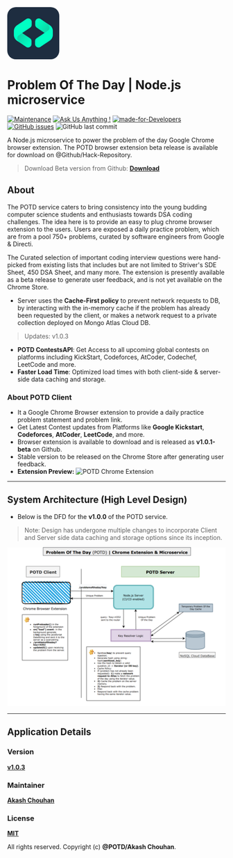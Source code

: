 <img src='assets/POTD_logo.png' width='120px' style="border-radius:20px">

# Problem Of The Day | Node.js microservice
[![Maintenance](https://img.shields.io/badge/Maintained%3F-Yes-8ebb9c.svg)](https://github.com/Hack-Repository/POTD-Node.js-microservice "Repo Maintained")
[![Ask Us Anything !](https://img.shields.io/badge/Ask%20Us-Anything-1abc9c.svg)](https://github.com/Hack-Repository/ "github.com/Hack-Repository")
[![made-for-Developers](https://img.shields.io/badge/Made%20for-Developers-426658.svg)](https://github.com/Hack-Repository/POTD-Node.js-microservice "POTD")
[![GitHub issues](https://img.shields.io/github/issues/Hack-Repository/POTD-Node.js-microservice.svg)](https://github.com/Hack-Repository/POTD-Node.js-microservice/issues)
![GitHub last commit](https://img.shields.io/github/last-commit/Hack-Repository/POTD-Node.js-microservice.svg)

A Node.js microservice to power the problem of the day Google Chrome browser extension. The POTD browser extension beta release is available for download on @Github/Hack-Repository.

> Download Beta version from Github: **[Download](https://github.com/Hack-Repository/POTD-GoogleChromeExtension "POTD Extension")**

## About
The POTD service caters to bring consistency into the young budding computer science students and enthusiasts towards DSA coding challenges. The idea here is to provide an easy to plug chrome browser extension to the users. Users are exposed a daily practice problem, which are from a pool 750+ problems, curated by software engineers from Google & Directi.

The Curated selection of important coding interview questions were hand-picked from existing lists that includes but are not limited to Striver's SDE Sheet, 450 DSA Sheet, and many more.
The extension is presently available as a beta release to generate user feedback, and is not yet available on the Chrome Store.
* Server uses the **Cache-First policy** to prevent network requests to DB, by interacting with the in-memory cache if the problem has already been requested by the client, or makes a network request to a private collection deployed on Mongo Atlas Cloud DB.
> Updates: v1.0.3

* **POTD ContestsAPI**: Get Access to all upcoming global contests on platforms including KickStart, Codeforces, AtCoder, Codechef, LeetCode and more.
* **Faster Load Time**: Optimized load times with both client-side & server-side data caching and storage.

  
### About POTD Client
* It a Google Chrome Browser extension to provide a daily practice problem statement and problem link.
* Get Latest Contest updates from Platforms like **Google Kickstart**, **Codeforces**, **AtCoder**, **LeetCode**, and more.
* Browser extension is available to download and is released as **v1.0.1-beta** on Github.
* Stable version to be released on the Chrome Store after generating user feedback.
* **Extension Preview:**
![POTD Chrome Extension](./assets/ui_potd_1.0.1.gif)

---

## System Architecture (High Level Design)



* Below is the DFD for the **v1.0.0** of the POTD service.
  
> Note: Design has undergone multiple changes to incorporate Client and Server side data caching and storage options since its inception.



![System Architecture](./assets/System%20Architecture%20_DFD.png)

---

## Application Details

### Version
**[v1.0.3]()**
### Maintainer
**[Akash Chouhan](https://github.com/akashchouhan16 "akashchouhan16")**

### License
**[MIT](https://github.com/Hack-Repository/POTD-Node.js-microservice/blob/master/LICENSE "License")**

All rights reserved. Copyright (c) **@POTD/Akash Chouhan**.




